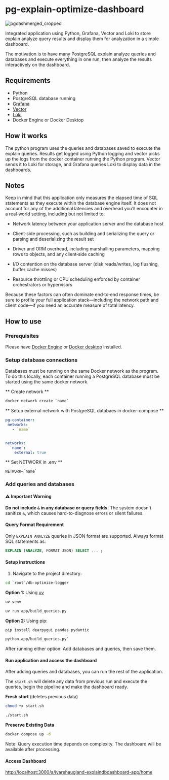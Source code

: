 # pg-explain-optimize-dashboard

![pgdashmerged_cropped](https://github.com/user-attachments/assets/b6a6a156-fd4b-4169-9ccf-c1b7bad570a9)


Integrated application using Python, Grafana, Vector and Loki to store explain analyze query results
and display them for analyzation in a simple dashboard.

The motivation is to have many PostgreSQL explain analyze queries and databases and execute everything in one run, then analyze
the results interactively on the dashboard.

## Requirements

 - Python
 - PostgreSQL database running
 - [Grafana](https://grafana.com/docs/grafana/latest/)
 - [Vector](https://vector.dev/)
 - [Loki](https://grafana.com/docs/loki/latest/)
 - Docker Engine or Docker Desktop

## How it works

The python program uses the queries and databases saved to execute the explain queries. Results get logged using
Python logging and vector picks up the logs from the docker container running the Python program. Vector sends
it to Loki for storage, and Grafana queries Loki to display data in the dashboards.

## Notes

Keep in mind that this application only measures the elapsed time of SQL statements as they execute within the database engine itself. It does not account for any of the additional latencies and overhead you’ll encounter in a real‐world setting, including but not limited to:

- Network latency between your application server and the database host

- Client‐side processing, such as building and serializing the query or parsing and deserializing the result set

- Driver and ORM overhead, including marshalling parameters, mapping rows to objects, and any client‐side caching

- I/O contention on the database server (disk reads/writes, log flushing, buffer cache misses)

- Resource throttling or CPU scheduling enforced by container orchestrators or hypervisors

Because these factors can often dominate end‐to‐end response times, be sure to profile your full application stack—including the network path and client code—if you need an accurate measure of total latency.

## How to use

### Prerequisites

Please have [Docker Engine](https://docs.docker.com/engine/) or [Docker desktop](https://docs.docker.com/desktop/) installed.

### Setup database connections

Databases must be running on the same Docker network as the program. To do this locally, each container running a PostgreSQL database must be started using the same docker
network. 

** Create network **

```bash
docker network create `name`
```

** Setup external network with PostgreSQL databaes in docker-compose **

```yaml
pg-container:
 networks:
   - `name`


networks:
  `name`:
    external: true
```

** Set NETWORK in .env **

```
NETWORK=`name`
```

### Add queries and databases

#### ⚠️ Important Warning
**Do not include `&` in any database or query fields.**
The system doesn't sanitize `&`, which causes hard-to-diagnose errors or silent failures.

#### Query Format Requirement
Only `EXPLAIN ANALYZE` queries in JSON format are supported. Always format SQL statements as:
```sql
EXPLAIN (ANALYZE, FORMAT JSON) SELECT ... ;
```


#### <a name="setup-instr"></a> Setup instructions

1. Navigate to the project directory:

```bash
cd `root`/db-optimize-logger
```


**Option 1:** Using [uv](https://docs.astral.sh/uv/getting-started/installation/#installation-methods)


```bash
uv venv

uv run app/build_queries.py
```

**Option 2:** Using pip:

```bash
pip install dearpygui pandas pydantic

python app/build_queries.py`

```

After running either option:
Add databases and queries, then save them.


#### Run application and access the dashboard

After adding queries and databases, you can run the rest of the application.

The `start.sh` will delete any data from previous run and execute the queries, begin the pipeline and make the dashboard ready.


**Fresh start** (deletes previous data)

```bash
chmod +x start.sh

./start.sh
```

**Preserve Existing Data**

```bash
docker compose up -d
```


Note: Query execution time depends on complexity. The dashboard will be available after processing.


#### Access Dashboard
[http://localhost:3000/a/ivarehaugland-explaindbdashboard-app/home](http://localhost:3000/a/ivarehaugland-explaindbdashboard-app/home)




